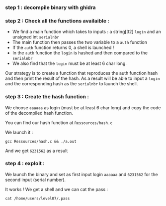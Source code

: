 ### step 1 : decompile binary with ghidra

### step 2 : Check all the functions availaible :

- We find a main function which takes to inputs : a string[32] `login` and an unsigned int `serialnbr`
- The main function then passes the two variable to a `auth` function
- If the `auth` function returns 0, a shell is launched !
- In the `auth` function the `login` is hashed and then compared to the `serialnbr`
- We also find that the `login` must be at least 6 char long.

Our strategy is to create a function that reproduces the auth function hash and then print the result of the hash. As a result will be able to input a `login` and the corresponding hash as the `serialnbr` to launch the shell.

### step 3 : Create the hash function :

We choose `aaaaaa` as login (must be at least 6 char long) and copy the code of the decompiled hash function.

You can find our hash function at `Ressources/hash.c`

We launch it :

```
gcc Ressources/hash.c && ./a.out
```

And we get `6231562` as a result

### step 4 : exploit :

We launch the binary and set as first input login `aaaaaa` and `6231562` for the second input (serial number).

It works ! We get a shell and we can cat the pass :

```
cat /home/users/level07/.pass
```